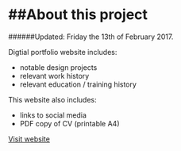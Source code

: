 ##About this project
=============
######Updated: Friday the 13th of February 2017.

Digtial portfolio website includes: 
- notable design projects 
- relevant work history
- relevant education / training history

This website also includes:
- links to social media
- PDF copy of CV (printable A4)

[Visit website](http://ladybiosphere.github.io/portfolio/)
